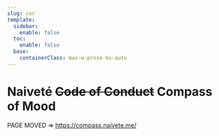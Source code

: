 ```yaml
---
slug: coc
template:
  sidebar:
    enable: false
  toc:
    enable: false
  base:
    containerClass: max-w-prose mx-auto
---
```


# Naiveté ~~Code of Conduct~~ Compass of Mood

PAGE MOVED => https://compass.naivete.me/
